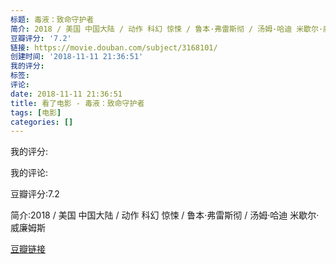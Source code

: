 ```yaml
---
标题: 毒液：致命守护者
简介: 2018 / 美国 中国大陆 / 动作 科幻 惊悚 / 鲁本·弗雷斯彻 / 汤姆·哈迪 米歇尔·威廉姆斯
豆瓣评分: '7.2'
链接: https://movie.douban.com/subject/3168101/
创建时间: '2018-11-11 21:36:51'
我的评分:
标签:
评论:
date: 2018-11-11 21:36:51
title: 看了电影 - 毒液：致命守护者
tags: [电影]
categories: []
---
```


我的评分:

我的评论:

豆瓣评分:7.2

简介:2018 / 美国 中国大陆 / 动作 科幻 惊悚 / 鲁本·弗雷斯彻 / 汤姆·哈迪 米歇尔·威廉姆斯

[豆瓣链接](https://movie.douban.com/subject/3168101/)

